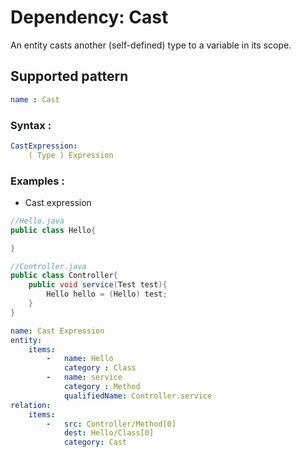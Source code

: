 # Dependency: Cast
An entity casts another (self-defined) type to a variable in its scope.
## Supported pattern
```yaml
name : Cast
```
### Syntax : 
```yaml
CastExpression:
    ( Type ) Expression
```
### Examples : 
- Cast expression
```java
//Hello.java
public class Hello{

}
```
```java
//Controller.java
public class Controller{
    public void service(Test test){
        Hello hello = (Hello) test;
    }
}
```
```yaml
name: Cast Expression
entity:
    items:
        -   name: Hello
            category : Class
        -   name: service
            category : Method
            qualifiedName: Controller.service
relation:
    items:
        -   src: Controller/Method[0]
            dest: Hello/Class[0]
            category: Cast
```